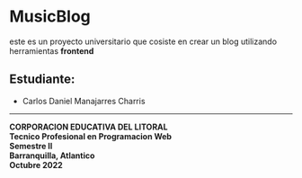 # <h1> MusicBlog

<p>este es un proyecto universitario que cosiste en crear un blog utilizando herramientas <strong>frontend</strong> </p>

## Estudiante:
- Carlos Daniel Manajarres Charris

------------

**CORPORACION EDUCATIVA DEL LITORAL  
Tecnico Profesional en Programacion Web  
Semestre II  
Barranquilla, Atlantico  
Octubre 2022**
